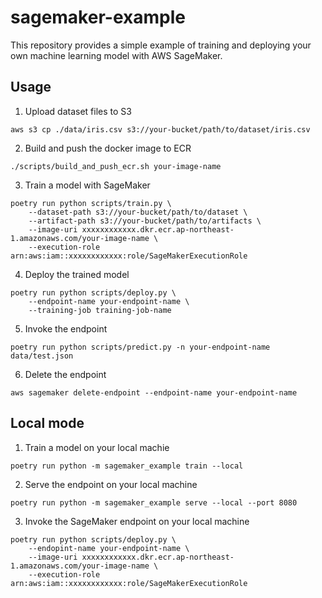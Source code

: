 # sagemaker-example

This repository provides a simple example of training and deploying your own machine learning model with AWS SageMaker.

## Usage

1. Upload dataset files to S3

```
aws s3 cp ./data/iris.csv s3://your-bucket/path/to/dataset/iris.csv
```

2. Build and push the docker image to ECR

```
./scripts/build_and_push_ecr.sh your-image-name
```

3. Train a model with SageMaker

```
poetry run python scripts/train.py \
    --dataset-path s3://your-bucket/path/to/dataset \
    --artifact-path s3://your-bucket/path/to/artifacts \
    --image-uri xxxxxxxxxxxx.dkr.ecr.ap-northeast-1.amazonaws.com/your-image-name \
    --execution-role arn:aws:iam::xxxxxxxxxxxx:role/SageMakerExecutionRole
```

4. Deploy the trained model

```
poetry run python scripts/deploy.py \
    --endpoint-name your-endpoint-name \
    --training-job training-job-name
```

5. Invoke the endpoint

```
poetry run python scripts/predict.py -n your-endpoint-name data/test.json
```

6. Delete the endpoint

```
aws sagemaker delete-endpoint --endpoint-name your-endpoint-name
```

## Local mode

1. Train a model on your local machie

```
poetry run python -m sagemaker_example train --local
```

2. Serve the endpoint on your local machine

```
poetry run python -m sagemaker_example serve --local --port 8080
```

3. Invoke the SageMaker endpoint on your local machine

```
poetry run python scripts/deploy.py \
    --endopint-name your-endpoint-name \
    --image-uri xxxxxxxxxxxx.dkr.ecr.ap-northeast-1.amazonaws.com/your-image-name \
    --execution-role arn:aws:iam::xxxxxxxxxxxx:role/SageMakerExecutionRole
```
